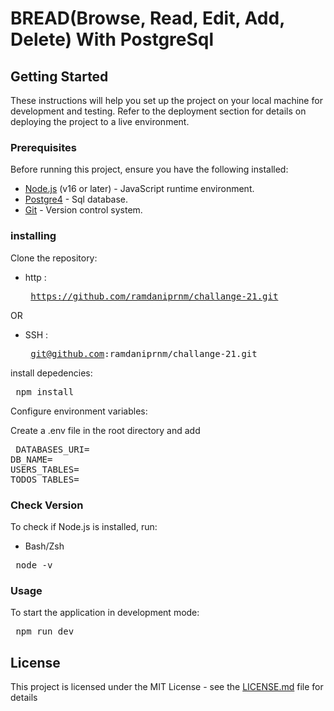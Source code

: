 # BREAD(Browse, Read, Edit, Add, Delete) With PostgreSql

## Getting Started

These instructions will help you set up the project on your local machine for development and testing. Refer to the deployment section for details on deploying the project to a live environment.

### Prerequisites
Before running this project, ensure you have the following installed:

- [Node.js](https://nodejs.org/) (v16 or later) - JavaScript runtime environment.
- [Postgre4](https://www.pgadmin.org/) - Sql database.
- [Git](https://git-scm.com/) - Version control system.

### installing

Clone the repository:

- http : <pre> https://github.com/ramdaniprnm/challange-21.git </pre>

OR
 
- SSH : <pre> git@github.com:ramdaniprnm/challange-21.git </pre>

install depedencies:
<pre> npm install </pre>

Configure environment variables:

Create a .env file in the root directory and add

<pre> DATABASES_URI=<your-Pgadmin4-uri>
DB_NAME=<database-name>
USERS_TABLES=<tables-name-for-users>
TODOS_TABLES=<tables-name-for-todos>
</pre>


### Check Version

To check if Node.js is installed, run:

- Bash/Zsh
<pre> node -v </pre>

### Usage

To start the application in development mode:

<pre> npm run dev </pre>

## License

This project is licensed under the MIT License - see the [LICENSE.md](https://github.com/ramdaniprnm/challange-21/blob/main/LICENSE) file for details

